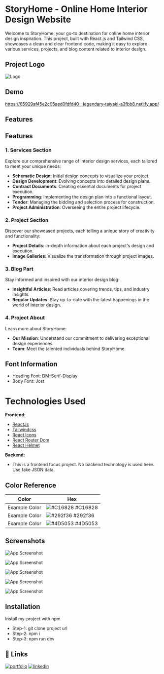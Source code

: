 
# StoryHome - Online Home Interior Design Website
 
Welcome to StoryHome, your go-to destination for online home interior design inspiration. This project, built with React.js and Tailwind CSS, showcases a clean and clear frontend code, making it easy to explore various services, projects, and blog content related to interior design.


## Project Logo
![Logo](https://i.ibb.co/bFmc605/welcome.png)


## Demo

https://65929af45e2c05aed0fdfd40--legendary-taiyaki-a3fbb8.netlify.app/


## Features

## Features

### 1. Services Section

Explore our comprehensive range of interior design services, each tailored to meet your unique needs:

- **Schematic Design**: Initial design concepts to visualize your project.
- **Design Development**: Evolving concepts into detailed design plans.
- **Contract Documents**: Creating essential documents for project execution.
- **Programming**: Implementing the design plan into a functional layout.
- **Tender**: Managing the bidding and selection process for construction.
- **Project Administration**: Overseeing the entire project lifecycle.

### 2. Project Section

Discover our showcased projects, each telling a unique story of creativity and functionality:

- **Project Details**: In-depth information about each project's design and execution.
- **Image Galleries**: Visualize the transformation through project images.

### 3. Blog Part

Stay informed and inspired with our interior design blog:

- **Insightful Articles**: Read articles covering trends, tips, and industry insights.
- **Regular Updates**: Stay up-to-date with the latest happenings in the world of interior design.

### 4. Project About

Learn more about StoryHome:

- **Our Mission**: Understand our commitment to delivering exceptional design experiences.
- **Team**: Meet the talented individuals behind StoryHome.



## Font Information

  - Heading Font: DM-Serif-Display
  - Body Font: Jost



# Technologies Used

 **Frontend:**
  - [ReactJs](https://reactjs.org/)
  - [Tailwindcss](https://tailwindcss.com/)
  - [React Icons](https://react-icons.github.io/react-icons/)
   - [React Router Dom](https://reactrouter.com/en/main)
   - [React Helmet](https://www.npmjs.com/package/react-helmet)
   
  **Backend:**
 - This is a frontend focus project. No backend technology is used here. Use fake JSON data.


## Color Reference

| Color             | Hex                                                                |
| ----------------- | ------------------------------------------------------------------ |
| Example Color | ![#C16828](https://via.placeholder.com/10/C16828?text=+) #C16828 |
| Example Color | ![#292f36](https://via.placeholder.com/10/292f36?text=+) #292f36 |
| Example Color | ![#4D5053](https://via.placeholder.com/10/#4D5053?text=+) #4D5053 |
## Screenshots

![App Screenshot](https://i.ibb.co/FmqR2cD/11.png)

![App Screenshot](https://i.ibb.co/tYV65hc/12.png)

![App Screenshot](https://i.ibb.co/D5Shz6T/15.png)

![App Screenshot](https://i.ibb.co/DMvWR7z/16.png)

![App Screenshot](https://i.ibb.co/8Dc6h96/13.png)
## Installation
Install my-project with npm


- Step-1: git clone project url
- Step-2: npm i
- Step-3: npm run dev

    
## 🔗 Links
[![portfolio](https://img.shields.io/badge/my_portfolio-000?style=for-the-badge&logo=ko-fi&logoColor=white)](https://nextjs-my-portfolio-electra51.vercel.app/)
[![linkedin](https://img.shields.io/badge/linkedin-0A66C2?style=for-the-badge&logo=linkedin&logoColor=white)](https://www.linkedin.com/in/safayet-nur/)

